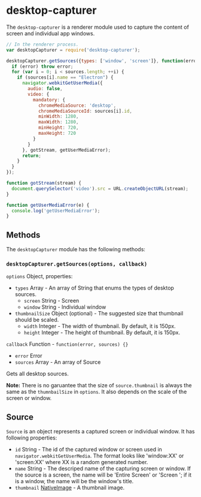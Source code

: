 # desktop-capturer

The `desktop-capturer` is a renderer module used to capture the content of
screen and individual app windows.

```javascript
// In the renderer process.
var desktopCapturer = require('desktop-capturer');

desktopCapturer.getSources({types: ['window', 'screen']}, function(error, sources) {
  if (error) throw error;
  for (var i = 0; i < sources.length; ++i) {
    if (sources[i].name == "Electron") {
      navigator.webkitGetUserMedia({
        audio: false,
        video: {
          mandatory: {
            chromeMediaSource: 'desktop',
            chromeMediaSourceId: sources[i].id,
            minWidth: 1280,
            maxWidth: 1280,
            minHeight: 720,
            maxHeight: 720
          }
        }
      }, gotStream, getUserMediaError);
      return;
    }
  }
});

function gotStream(stream) {
  document.querySelector('video').src = URL.createObjectURL(stream);
}

function getUserMediaError(e) {
  console.log('getUserMediaError');
}
```

## Methods

The `desktopCapturer` module has the following methods:

### `desktopCapturer.getSources(options, callback)`

`options` Object, properties:
* `types` Array - An array of String that enums the types of desktop sources.
  * `screen` String - Screen
  * `window` String - Individual window
* `thumbnailSize` Object (optional) - The suggested size that thumbnail should
  be scaled.
  * `width` Integer - The width of thumbnail. By default, it is 150px.
  * `height` Integer - The height of thumbnail. By default, it is 150px.

`callback` Function - `function(error, sources) {}`

* `error` Error
* `sources` Array - An array of Source

Gets all desktop sources.

**Note:** There is no garuantee that the size of `source.thumbnail` is always
the same as the `thumnbailSize` in `options`. It also depends on the scale of
the screen or window.

## Source

`Source` is an object represents a captured screen or individual window. It has
following properties:

* `id` String - The id of the captured window or screen used in
  `navigator.webkitGetUserMedia`. The format looks like 'window:XX' or
  'screen:XX' where XX is a random generated number.
* `name` String - The descriped name of the capturing screen or window. If the
  source is a screen, the name will be 'Entire Screen' or 'Screen <index>'; if
  it is a window, the name will be the window's title.
* `thumbnail` [NativeImage](NativeImage.md) - A thumbnail image.
